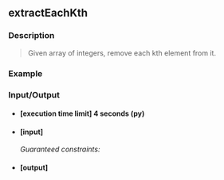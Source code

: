 ## extractEachKth

### Description
> Given array of integers, remove each kth element from it.

### Example

### Input/Output

* #### [execution time limit] 4 seconds (py)

* #### [input]

 	<i>Guaranteed constraints:</i>

* #### [output]
